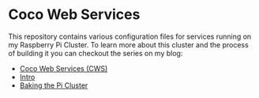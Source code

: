 # Coco Web Services

This repository contains various configuration files for services running on my Raspberry Pi Cluster. To learn more about this cluster and the process of building it you can checkout the series on my blog:

- [Coco Web Services (CWS)](https://codybrunner-dev.vercel.app/blog/2021/coco-web-services)
- [Intro](https://codybrunner-dev.vercel.app/blog/2021/coco-web-services/intro)
- [Baking the Pi Cluster](https://codybrunner-dev.vercel.app/blog/2021/coco-web-services/baking-the-pi-cluster)
